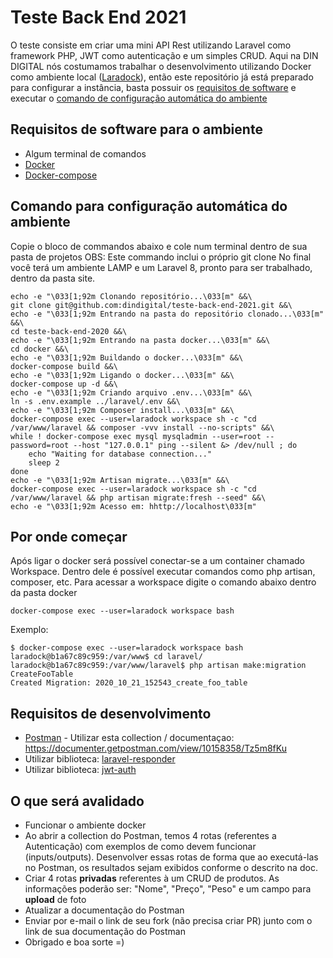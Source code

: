 # Teste Back End 2021 #

O teste consiste em criar uma mini API Rest utilizando Laravel como framework PHP, JWT como autenticação e um simples CRUD.
Aqui na DIN DIGITAL nós costumamos trabalhar o desenvolvimento utilizando Docker como ambiente local ([Laradock](https://laradock.io/)), então este repositório já está preparado para configurar a instância, basta possuir os [requisitos de software](#software-requirements) e executar o [comando de configuração automática do ambiente](#automatic-setup)

<a name="software-requirements"></a>
## Requisitos de software para o ambiente ##
- Algum terminal de comandos
- [Docker](https://www.docker.com/get-started)
- [Docker-compose](https://docs.docker.com/compose/install/)

<a name="automatic-setup"></a>
## Comando para configuração automática do ambiente ##
Copie o bloco de commandos abaixo e cole num terminal dentro de sua pasta de projetos
OBS: Este commando inclui o próprio git clone
No final você terá um ambiente LAMP e um Laravel 8, pronto para ser trabalhado, dentro da pasta site.

```shell
echo -e "\033[1;92m Clonando repositório...\033[m" &&\
git clone git@github.com:dindigital/teste-back-end-2021.git &&\
echo -e "\033[1;92m Entrando na pasta do repositório clonado...\033[m" &&\
cd teste-back-end-2020 &&\
echo -e "\033[1;92m Entrando na pasta docker...\033[m" &&\
cd docker &&\
echo -e "\033[1;92m Buildando o docker...\033[m" &&\
docker-compose build &&\
echo -e "\033[1;92m Ligando o docker...\033[m" &&\
docker-compose up -d &&\
echo -e "\033[1;92m Criando arquivo .env...\033[m" &&\
ln -s .env.example ../laravel/.env &&\
echo -e "\033[1;92m Composer install...\033[m" &&\
docker-compose exec --user=laradock workspace sh -c "cd /var/www/laravel && composer -vvv install --no-scripts" &&\
while ! docker-compose exec mysql mysqladmin --user=root --password=root --host "127.0.0.1" ping --silent &> /dev/null ; do
    echo "Waiting for database connection..."
    sleep 2
done
echo -e "\033[1;92m Artisan migrate...\033[m" &&\
docker-compose exec --user=laradock workspace sh -c "cd /var/www/laravel && php artisan migrate:fresh --seed" &&\
echo -e "\033[1;92m Acesso em: hhttp://localhost\033[m"
```

## Por onde começar ##
Após ligar o docker será possível conectar-se a um container chamado Workspace.
Dentro dele é possível executar comandos como php artisan, composer, etc.
Para acessar a workspace digite o comando abaixo dentro da pasta docker
```shell
docker-compose exec --user=laradock workspace bash
```
Exemplo:
```shell
$ docker-compose exec --user=laradock workspace bash                     
laradock@b1a67c89c959:/var/www$ cd laravel/
laradock@b1a67c89c959:/var/www/laravel$ php artisan make:migration CreateFooTable
Created Migration: 2020_10_21_152543_create_foo_table
```

## Requisitos de desenvolvimento ##
- [Postman](https://www.getpostman.com/downloads/) - Utilizar esta collection / documentaçao: 
https://documenter.getpostman.com/view/10158358/Tz5m8fKu
- Utilizar biblioteca: [laravel-responder](https://github.com/flugger/laravel-responder)
- Utilizar biblioteca: [jwt-auth](https://jwt-auth.readthedocs.io/en/develop/laravel-installation/) 

## O que será avalidado ##
- Funcionar o ambiente docker
- Ao abrir a collection do Postman, temos 4 rotas (referentes a Autenticação) com exemplos de como devem funcionar (inputs/outputs). Desenvolver essas rotas de forma que ao executá-las no Postman, os resultados sejam exibidos conforme o descrito na doc.
- Criar 4 rotas **privadas** referentes à um CRUD de produtos. As informações poderão ser: "Nome", "Preço", "Peso" e um campo para **upload** de foto
- Atualizar a documentação do Postman
- Enviar por e-mail o link de seu fork (não precisa criar PR) junto com o link de sua documentação do Postman
- Obrigado e boa sorte =)
